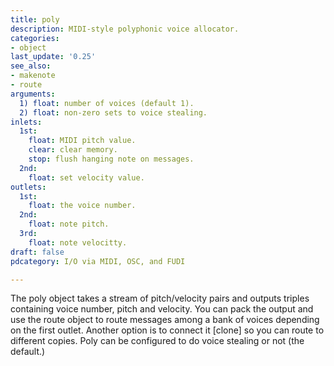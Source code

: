 ```yaml
---
title: poly
description: MIDI-style polyphonic voice allocator.
categories:
- object
last_update: '0.25'
see_also:
- makenote
- route
arguments:
  1) float: number of voices (default 1).
  2) float: non-zero sets to voice stealing.
inlets:
  1st:
    float: MIDI pitch value.
    clear: clear memory.
    stop: flush hanging note on messages.
  2nd:
    float: set velocity value.
outlets:
  1st:
    float: the voice number.
  2nd:
    float: note pitch.
  3rd:
    float: note velocitty.
draft: false
pdcategory: I/O via MIDI, OSC, and FUDI

---
```

The poly object takes a stream of pitch/velocity pairs and outputs triples containing voice number, pitch and velocity. You can pack the output and use the route object to route messages among a bank of voices depending on the first outlet. Another option is to connect it [clone] so you can route to different copies. Poly can be configured to do voice stealing or not (the default.)
